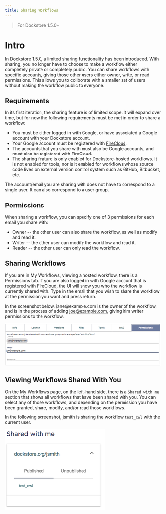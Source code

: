 ```yaml
---
title: Sharing Workflows
---
```


> For Dockstore 1.5.0+

# Intro

In Dockstore 1.5.0, a limited sharing functionality has been introduced. With sharing,
you no longer have to choose to make a workflow either completely private or completely public.
You can share workflows with specific accounts, giving those other users either owner,
write, or read permissions. This allows you to collborate with a smaller set of users
without making the workflow public to everyone.

## Requirements

In its first iteration, the sharing feature is of limited scope. It will expand over time,
but for now the following requirements must be met in order to share a workflow:

* You must be either logged in with Google, or have associated a Google account with
your Dockstore account.
* Your Google account must be registered with [FireCloud](https://portal.firecloud.org/).
* The accounts that you share with must also be Google accounts, and must also be
registered with FireCloud.
* The sharing feature is only enabled for Dockstore-hosted workflows. It is not enabled
for tools, nor is it enabled for workflows whose source code lives on external version
control system such as GitHub, Bitbucket, etc.

The account/email you are sharing with does not have to correspond to a single user. It
can also correspond to a user group.

## Permissions

When sharing a workflow, you can specify one of 3 permissions for each email
you share with:

* Owner -- the other user can also share the workflow, as well as modify and read it.
* Writer -- the other user can modify the workflow and read it.
* Reader -- the other user can only read the workflow.

## Sharing Workflows

If you are in My Workflows, viewing a hosted workflow, there is a Permissions tab.
If you are also logged in with Google account that is registered with FireCloud, the
UI will show you who the workflow is currently shared with. Type in the email
that you wish to share the workflow at the permission you want and press return.

In the screenshot below, jane@example.com is the owner of the workflow, and is
in the process of adding joe@example.com, giving him writer permissions to the workflow.

![Build Trigger](/assets/images/docs/workflow-sharing.png)

## Viewing Workflows Shared With You

On the My Workflows page, on the left-hand side, there is a `Shared with me` section
that shows all workflows that have been shared with you. You can select any of those 
workflows, and depending on the permission you have been granted, share, modify, and/or
read those workflows.

In the following screenshot, jsmith is sharing the workflow `test_cwl` with the
current user.

![Build Trigger](/assets/images/docs/shared-with.png)



 
